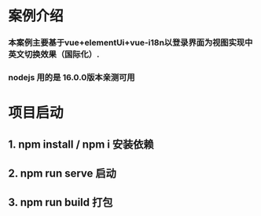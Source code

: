 # 案例介绍

### 	本案例主要基于vue+elementUi+vue-i18n以登录界面为视图实现中英文切换效果（国际化）.

### nodejs 用的是 16.0.0版本亲测可用

# 项目启动

## 	1. npm install / npm i 安装依赖

## 	2. npm run serve 启动

##  3. npm run build 打包

​	

